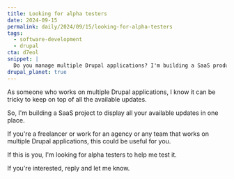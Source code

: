 ```yaml
---
title: Looking for alpha testers
date: 2024-09-15
permalink: daily/2024/09/15/looking-for-alpha-testers
tags:
  - software-development
  - drupal
cta: d7eol
snippet: |
  Do you manage multiple Drupal applications? I'm building a SaaS product and am looking for alpha testers.
drupal_planet: true
---
```


As someone who works on multiple Drupal applications, I know it can be tricky to keep on top of all the available updates.

So, I'm building a SaaS project to display all your available updates in one place.

If you're a freelancer or work for an agency or any team that works on multiple Drupal applications, this could be useful for you.

If this is you, I'm looking for alpha testers to help me test it.

If you're interested, reply and let me know.
